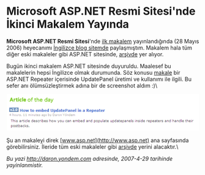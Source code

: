 # Microsoft ASP.NET Resmi Sitesi'nde İkinci Makalem Yayında 

**Microsoft ASP.NET Resmi Sitesi**'nde [ilk
makalem](http://daron.yondem.com/en/post/c328a95a-0d22-4309-803e-a2df88e92bcb)
yayınlandığında (28 Mayıs 2006) heyecanımı [İngilizce blog
sitemde](http://daron.yondem.com/en/post/7cc02e9b-e61c-4757-916b-e7116d9dc4b2)
paylaşmıştım. Makalem hala tüm diğer eski makaleler gibi ASP.NET
sitesinde,
[arşivde](http://www.asp.net/Modules/MoreArticles.aspx?tabid=1&mid=64&more=true)
yer alıyor.

Bugün ikinci makalem ASP.NET sitesinde duyuruldu. Maalesef bu
makalelerin hepsi İngilizce olmak durumunda. Söz konusu
[makale](http://daron.yondem.com/en/post/845e2bdb-dfe0-444d-b4e6-60dffaffb2d1)
bir ASP.NET Repeater içerisinde UpdatePanel üretimi ve kullanımı ile
ilgili. Bu sefer anı ölümsüzleştirmek adına bir de screenshot aldım :)\

![](media/Microsoft_ASP_NET_Resmi_Sitesi_nde_Ikinci_Makalem_Yayinda/28042007_1.png)

Şu an makaleyi direk [www.asp.net](http://www.asp.net) ana sayfasında
görebilirsiniz. İleride tüm eski makaleler gibi
[arşivde](http://www.asp.net/Modules/MoreArticles.aspx?tabid=1&amp;mid=64&amp;more=true)
yerini alacaktır.\


*Bu yazi http://daron.yondem.com adresinde, 2007-4-29 tarihinde yayinlanmistir.*